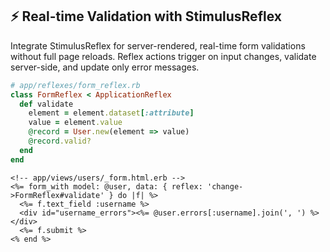 ## ⚡ Real-time Validation with StimulusReflex

Integrate StimulusReflex for server-rendered, real-time form validations without full page reloads. Reflex actions trigger on input changes, validate server-side, and update only error messages.

```ruby
# app/reflexes/form_reflex.rb
class FormReflex < ApplicationReflex
  def validate
    element = element.dataset[:attribute]
    value = element.value
    @record = User.new(element => value)
    @record.valid?
  end
end
```

```erb
<!-- app/views/users/_form.html.erb -->
<%= form_with model: @user, data: { reflex: 'change->FormReflex#validate' } do |f| %>
  <%= f.text_field :username %>
  <div id="username_errors"><%= @user.errors[:username].join(', ') %></div>
  <%= f.submit %>
<% end %>
```